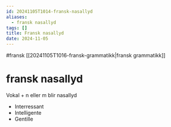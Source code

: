```yaml
---
id: 20241105T1014-fransk-nasallyd
aliases:
  - fransk nasallyd
tags: []
title: Fransk nasallyd
date: 2024-11-05
---
```


#fransk [[20241105T1016-fransk-grammatikk|fransk grammatikk]]

# fransk nasallyd

Vokal + n eller m blir nasallyd

- Interressant
- Intelligente
- Gentille
